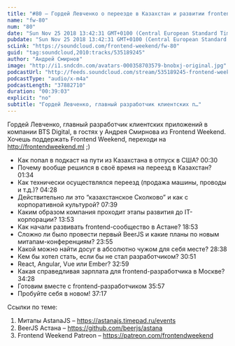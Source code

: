 ```yaml
---
title: "#80 – Гордей Левченко о переезде в Казахстан и развитии frontend-сообщества в Астане"
name: "fw-80"
num: "80"
date: "Sun Nov 25 2018 13:42:31 GMT+0100 (Central European Standard Time)"
pubdate: "Sun Nov 25 2018 13:42:31 GMT+0100 (Central European Standard Time)"
scLink: "https://soundcloud.com/frontend-weekend/fw-80"
guid: "tag:soundcloud,2010:tracks/535189245"
author: "Андрей Смирнов"
image: "http://i1.sndcdn.com/avatars-000358703579-bnobxj-original.jpg"
podcastUrl: "http://feeds.soundcloud.com/stream/535189245-frontend-weekend-fw-80.m4a"
podcastType: "audio/x-m4a"
podcastLength: "37882710"
duration: "00:39:03"
explicit: "no"
subtitle: "Гордей Левченко, главный разработчик клиентских п…"
---
```

Гордей Левченко, главный разработчик клиентских приложений в компании BTS Digital, в гостях у Андрея Смирнова из Frontend Weekend. Хочешь поддержать Frontend Weekend, переходи на http://frontendweekend.ml ;)

- Как попал в подкаст на пути из Казахстана в отпуск в США? 00:30
- Почему вообще решился в своё время на переезд в Казахстан? 01:34
- Как технически осуществлялся переезд (продажа машины, проводы и т.д.)? 04:28
- Действительно ли это “казахстанское Сколково” и как с корпоративной культурой? 07:39
- Каким образом компания проходит этапы развития до IT-корпорации? 13:53
- Как начали развивать frontend-сообщество в Астане? 18:53
- Сложно ли было провести первый BeerJS и какие планы по новым митапам-конференциям? 23:55
- Какой можно найти досуг в абсолютно чужом для себя месте? 28:38
- Кем бы хотел стать, если бы не стал разработчиком? 30:51
- React, Angular, Vue или Ember? 32:59
- Какая справедливая зарплата для frontend-разработчика в Москве? 34:28
- Готовим вместе с frontend-разработчиком 35:57
- Пробуйте себя в новом! 37:17

Ссылки по теме:
1) Митапы AstanaJS – https://astanajs.timepad.ru/events
2) BeerJS Астана – https://github.com/beerjs/astana
3) Frontend Weekend Patreon – https://patreon.com/frontendweekend
